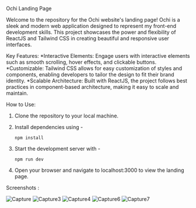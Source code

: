 Ochi Landing Page

Welcome to the repository for the Ochi website's landing page! Ochi is a sleek and modern web application designed to represent my front-end development skills. This project showcases the power and flexibility of ReactJS and Tailwind CSS in creating beautiful and responsive user interfaces.

Key Features:
*Interactive Elements: Engage users with interactive elements such as smooth scrolling, hover effects, and clickable buttons.
*Customizable: Tailwind CSS allows for easy customization of styles and components, enabling developers to tailor the design to fit their brand identity.
*Scalable Architecture: Built with ReactJS, the project follows best practices in component-based architecture, making it easy to scale and maintain.

How to Use:
1. Clone the repository to your local machine.
2. Install dependencies using -
   
       npm install          
4. Start the development server with -

       npm run dev
6. Open your browser and navigate to localhost:3000 to view the landing page.


  Screenshots :
  
![Capture](https://github.com/digvijay164/web-ochi-ReactJS/assets/127867298/decedc84-9e6a-4074-95c4-f47fbfe2fff6)
![Capture3](https://github.com/digvijay164/web-ochi-ReactJS/assets/127867298/a6539343-d4cf-4426-8301-3c6cc40aba6e)
![Capture4](https://github.com/digvijay164/web-ochi-ReactJS/assets/127867298/988856bb-73a5-4718-8ec2-81186ba0aa7e)
![Capture6](https://github.com/digvijay164/web-ochi-ReactJS/assets/127867298/22d3d9a2-010b-4730-9505-86c5e160c46f)
![Capture7](https://github.com/digvijay164/web-ochi-ReactJS/assets/127867298/d8a138a4-921d-4744-bd4e-13c975d38ae8)


